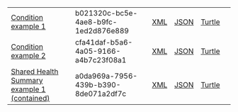 <table class="list" width="100%">
            <tr>
                <td><a href="Condition-b021320c-bc5e-4ae8-b9fc-1ed2d876e889.html">Condition example 1</a></td>
                <td>b021320c-bc5e-4ae8-b9fc-1ed2d876e889</td>
                <td><a href="Condition-b021320c-bc5e-4ae8-b9fc-1ed2d876e889.xml.html">XML</a></td>
                <td><a href="Condition-b021320c-bc5e-4ae8-b9fc-1ed2d876e889.json.html">JSON</a></td>
                <td><a href="Condition-b021320c-bc5e-4ae8-b9fc-1ed2d876e889.ttl.html">Turtle</a></td>
                <td></td>
            </tr>
            <tr>
                <td><a href="Condition-cfa41daf-b5a6-4a05-9166-a4b7c23f08a1.html">Condition example 2</a></td>
                <td>cfa41daf-b5a6-4a05-9166-a4b7c23f08a1</td>
                <td><a href="Condition-cfa41daf-b5a6-4a05-9166-a4b7c23f08a1.xml.html">XML</a></td>
                <td><a href="Condition-cfa41daf-b5a6-4a05-9166-a4b7c23f08a1.json.html">JSON</a></td>
                <td><a href="Condition-cfa41daf-b5a6-4a05-9166-a4b7c23f08a1.ttl.html">Turtle</a></td>
                <td></td>
            </tr>
            <tr>
                <td><a href="Composition-a0da969a-7956-439b-b390-8de071a2df7c.html">Shared Health Summary example 1 (contained)</a></td>
                <td>a0da969a-7956-439b-b390-8de071a2df7c</td>
                <td><a href="Composition-a0da969a-7956-439b-b390-8de071a2df7c.xml.html">XML</a></td>
                <td><a href="Composition-a0da969a-7956-439b-b390-8de071a2df7c.json.html">JSON</a></td>
                <td><a href="Composition-a0da969a-7956-439b-b390-8de071a2df7c.ttl.html">Turtle</a></td>
                <td></td>
            </tr>
     </table>